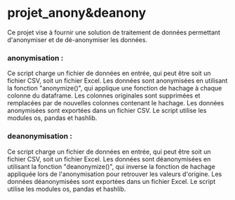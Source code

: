 
# projet_anony&deanony
Ce projet vise à fournir une solution de traitement de données permettant d'anonymiser et de dé-anonymiser les données.

### anonymisation :

Ce script charge un fichier de données en entrée, qui peut être soit un fichier CSV, soit un fichier Excel.
Les données sont anonymisées en utilisant la fonction "anonymize()", qui applique une fonction de hachage à chaque colonne du dataframe. Les colonnes originales sont supprimées et remplacées par de nouvelles colonnes contenant le hachage.
Les données anonymisées sont exportées dans un fichier CSV.
Le script utilise les modules os, pandas et hashlib.

### deanonymisation :

Ce script charge un fichier de données en entrée, qui peut être soit un fichier CSV, soit un fichier Excel.
Les données sont déanonymisées en utilisant la fonction "deanonymize()", qui inverse la fonction de hachage appliquée lors de l'anonymisation pour retrouver les valeurs d'origine.
Les données déanonymisées sont exportées dans un fichier Excel.
Le script utilise les modules os, pandas et hashlib.
